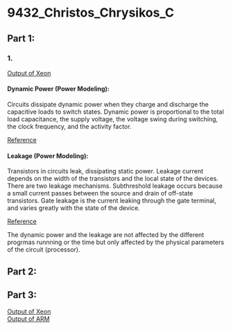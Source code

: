 # 9432_Christos_Chrysikos_C


## Part 1:

### 1.
[Output of Xeon](https://github.com/christos99/9432_Christos_Chrysikos_C/blob/main/Output%20Files/Xeon.txt)

#### Dynamic Power (Power Modeling):  
Circuits dissipate dynamic power when they charge and discharge the capacitive loads to switch states. Dynamic power is proportional to the total load capacitance, the supply voltage, the voltage swing during switching, the clock frequency, and the activity factor.

[Reference](https://www.hpl.hp.com/research/mcpat/McPATAlpha_TechRep.pdf)

#### Leakage (Power Modeling):

Transistors in circuits leak, dissipating static power. Leakage current depends on the width of the transistors and the local state of the devices. There are two leakage mechanisms. Subthreshold leakage occurs because a small current passes between the source and drain of off-state transistors. Gate leakage is the current leaking through the gate terminal, and varies greatly with the state of the device.

[Reference](https://www.hpl.hp.com/research/mcpat/McPATAlpha_TechRep.pdf)

The dynamic power and the leakage are not affected by the different progrmas runnning or the time but only affected by the physical parameters of the circuit (processor).

## Part 2:


## Part 3:

[Output of Xeon](https://github.com/christos99/9432_Christos_Chrysikos_C/blob/main/Output%20Files/Xeon.txt)  
[Output of ARM](https://github.com/christos99/9432_Christos_Chrysikos_C/blob/main/Output%20Files/ARM.txt)



